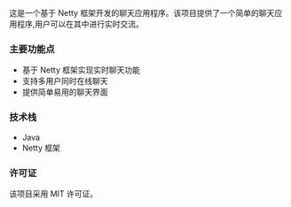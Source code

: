  
这是一个基于 Netty 框架开发的聊天应用程序。该项目提供了一个简单的聊天应用程序,用户可以在其中进行实时交流。

### 主要功能点
- 基于 Netty 框架实现实时聊天功能
- 支持多用户同时在线聊天
- 提供简单易用的聊天界面

### 技术栈
- Java
- Netty 框架

### 许可证
该项目采用 MIT 许可证。

